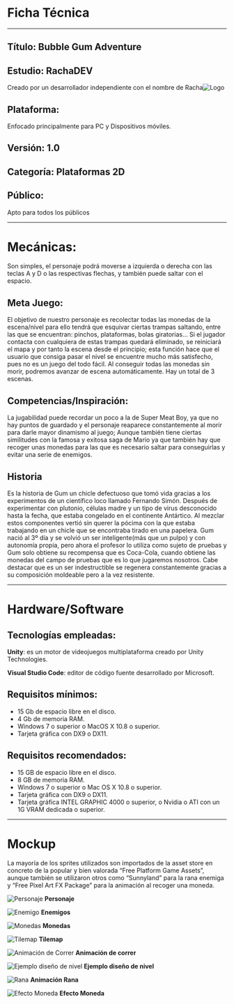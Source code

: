 # Ficha Técnica
***

##  Título: Bubble Gum Adventure

## Estudio: RachaDEV
 Creado por un desarrollador independiente con el nombre de Racha![Logo](https://iconape.com/wp-content/files/wp/260029/png/260029.png) 

## Plataforma: 
Enfocado principalmente para PC y Dispositivos móviles.

## Versión: 1.0

## Categoría: Plataformas 2D

## Público: 
Apto para todos los públicos

***


#  Mecánicas: 
Son simples, el personaje podrá moverse a izquierda o derecha con las teclas A y D o las respectivas flechas, y también puede saltar con el espacio.

## Meta Juego:
El objetivo de nuestro personaje es recolectar todas las monedas de la escena/nivel para ello tendrá que esquivar ciertas trampas saltando, entre las que se encuentran:  pinchos, plataformas, bolas giratorias…
Si el jugador contacta con cualquiera de estas trampas quedará eliminado, se reiniciará el mapa y por tanto la escena desde el principio; esta función hace que el usuario que  consiga pasar el nivel se encuentre mucho más satisfecho, pues no es un juego del todo fácil.
Al conseguir todas las monedas sin morir, podremos avanzar de escena automáticamente. Hay un total de 3 escenas.

## Competencias/Inspiración:
La jugabilidad puede recordar un poco a la de Super Meat Boy, ya que no hay puntos de guardado y el personaje reaparece constantemente al morir para darle mayor dinamismo al juego; Aunque también tiene ciertas similitudes con la famosa y exitosa saga de Mario ya que también hay que recoger unas monedas para las que es necesario saltar para conseguirlas y evitar una serie de enemigos.

## Historia
Es la historia de Gum un chicle defectuoso que tomó vida gracias a los experimentos de un científico loco llamado Fernando Simón. Después de experimentar con plutonio, células madre y un tipo de virus desconocido hasta la fecha, que estaba congelado en el continente Antártico. Al mezclar estos componentes vertió sin querer la pócima con la que estaba trabajando en un chicle que se encontraba tirado en una papelera. Gum nació al 3º día y se volvió un ser inteligente(más que un pulpo) y con autonomía propia, pero ahora el profesor lo utiliza como sujeto de pruebas y Gum solo obtiene su recompensa que es  Coca-Cola, cuando obtiene las monedas del campo de pruebas que es lo que jugaremos nosotros. Cabe destacar que es un ser indestructible se regenera constantemente gracias a su composición moldeable pero a la vez resistente.

***

# Hardware/Software

## Tecnologías empleadas:
**Unity**: es un motor de videojuegos multiplataforma creado por Unity Technologies.

**Visual Studio Code**: editor de código fuente desarrollado por Microsoft.

## Requisitos **mínimos**:
- 15 Gb de espacio libre en el disco.
- 4 Gb de memoria RAM.
- Windows 7 o superior o MacOS X 10.8 o superior.
- Tarjeta gráfica con DX9 o DX11.

## Requisitos **recomendados**:
- 15 GB de espacio libre en el disco.
- 8 GB de memoria RAM.
- Windows 7 o superior o Mac OS X 10.8 o superior.
- Tarjeta gráfica con DX9 o DX11.
- Tarjeta gráfica INTEL GRAPHIC 4000 o superior, o Nvidia o ATI con un 1G VRAM dedicada o superior.


***

# Mockup

La mayoría de los sprites utilizados son importados de la asset store en concreto de la popular y bien valorada “Free Platform Game Assets”, aunque también se utilizaron otros como “Sunnyland” para la rana enemiga y “Free Pixel Art FX Package” para la animación al recoger una moneda. 

![Personaje](https://assetstorev1-prd-cdn.unity3d.com/package-screenshot/df78b432-6061-4622-a5ee-0e9ffc3a15bf.webp)
**Personaje**

![Enemigo](https://assetstorev1-prd-cdn.unity3d.com/package-screenshot/57878e1d-257f-4606-a99b-95bf735636d5.webp)
**Enemigos**

![Monedas](https://assetstorev1-prd-cdn.unity3d.com/package-screenshot/9d9b348c-a273-4445-a4de-45eee8eec59a.webp)
**Monedas**

![Tilemap](https://assetstorev1-prd-cdn.unity3d.com/package-screenshot/5e82dd94-5c5e-4a53-93df-6a1fefe22140.webp)
**Tilemap**

![Animación de Correr](https://assetstorev1-prd-cdn.unity3d.com/package-screenshot/486b316d-a153-4750-92b1-363317d2ea19.webp)
**Animación de correr**

![Ejemplo diseño de nivel](https://assetstorev1-prd-cdn.unity3d.com/package-screenshot/5f4368fb-de64-4beb-a72e-dc86e2b8526a.webp)
**Ejemplo diseño de nivel**

![Rana ](https://assetstorev1-prd-cdn.unity3d.com/package-screenshot/a5da85af-7140-40e3-8fc4-11e652c3f135.webp)
**Animación Rana**

![Efecto Moneda](https://assetstorev1-prd-cdn.unity3d.com/package-screenshot/3c636a02-483f-41bb-bc4f-a3141c703641.webp)
**Efecto Moneda**

